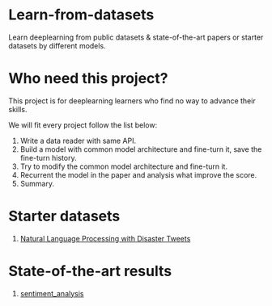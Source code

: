 # Learn-from-datasets
Learn deeplearning from public datasets &amp; state-of-the-art papers 
or starter datasets by different models.

# Who need this project?
This project is for deeplearning learners who find no way to advance 
their skills.

We will fit every project follow the list below:

1. Write a data reader with same API.
2. Build a model with common model architecture and fine-turn it, save the 
fine-turn history.
3. Try to modify the common model architecture and fine-turn it.
4. Recurrent the model in the paper and analysis what improve the score.
5. Summary.

# Starter datasets
1. [Natural Language Processing with Disaster Tweets](https://www.kaggle.com/c/nlp-getting-started)

# State-of-the-art results
1. [sentiment_analysis](http://nlpprogress.com/english/sentiment_analysis.html)
